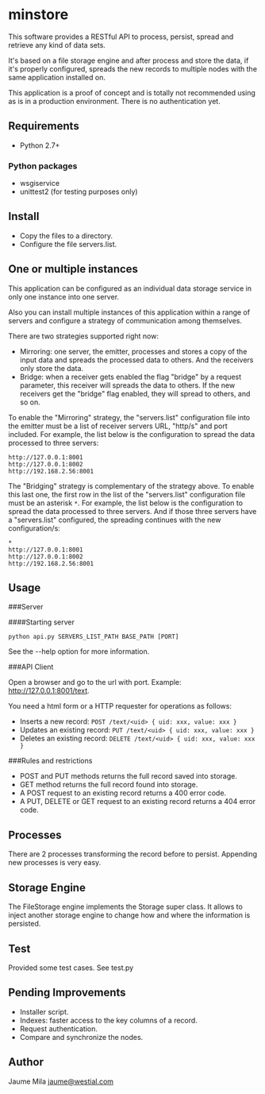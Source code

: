 minstore
========

This software provides a RESTful API to process, persist, spread and retrieve 
any kind of data sets. 

It's based on a file storage engine and after process and store the data, if
 it's properly configured, spreads the new records to multiple nodes with the 
 same application installed on.

This application is a proof of concept and is totally not recommended using as 
is in a production environment. There is no authentication yet.

Requirements
------------

* Python 2.7+

### Python packages

* wsgiservice
* unittest2 (for testing purposes only)

Install
-------

* Copy the files to a directory.
* Configure the file servers.list.

One or multiple instances
-------------------------

This application can be configured as an individual data storage service in only 
one instance into one server.

Also you can install multiple instances of this application within a range
of servers and configure a strategy of communication among themselves.
 
There are two strategies supported right now:

* Mirroring: one server, the emitter, processes and stores a copy of the input 
data and spreads the processed data to others. And the receivers only store the 
data.
* Bridge: when a receiver gets enabled the flag "bridge" by a request parameter,
 this receiver will spreads the data to others. If the new receivers get the 
 "bridge" flag enabled, they will spread to others, and so on.
 
To enable the "Mirroring" strategy, the "servers.list" configuration file into
the emitter must be a list of receiver servers URL, "http/s" and port included.
For example, the list below is the configuration to spread the data processed
to three servers:

```
http://127.0.0.1:8001
http://127.0.0.1:8002
http://192.168.2.56:8001
```

The "Bridging" strategy is complementary of the strategy above. To enable this
last one, the first row in the list of the "servers.list" configuration file 
must be an asterisk `*`. For example, the list below is the configuration to 
spread the data processed to three servers. And if those three servers have 
a "servers.list" configured, the spreading continues with the new configuration/s:

```
*
http://127.0.0.1:8001
http://127.0.0.1:8002
http://192.168.2.56:8001
```

Usage
-----

###Server

####Starting server

`python api.py SERVERS_LIST_PATH BASE_PATH [PORT]`

See the --help option for more information.


###API Client

Open a browser and go to the url with port. Example: http://127.0.0.1:8001/text.

You need a html form or a HTTP requester for operations as follows:

* Inserts a new record: `POST /text/<uid> { uid: xxx, value: xxx }`
* Updates an existing record: `PUT /text/<uid> { uid: xxx, value: xxx }`
* Deletes an existing record: `DELETE /text/<uid> { uid: xxx, value: xxx }`



###Rules and restrictions

* POST and PUT methods returns the full record saved into storage.
* GET method returns the full record found into storage.
* A POST request to an existing record returns a 400 error code.
* A PUT, DELETE or GET request to an existing record returns a 404 error code.

Processes
---------

There are 2 processes transforming the record before to persist. Appending new
processes is very easy.

Storage Engine
--------------

The FileStorage engine implements the Storage super class. It allows to inject 
another storage engine to change how and where the information is persisted.

Test
----

Provided some test cases. See test.py

Pending Improvements
--------------------

* Installer script.
* Indexes: faster access to the key columns of a record.
* Request authentication.
* Compare and synchronize the nodes.

Author
------

Jaume Mila <jaume@westial.com>